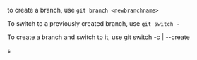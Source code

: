 to create a branch, use `git branch <newbranchname>`

To switch to a previously created branch, use `git switch -`

To create a branch and switch to it, use git switch -c | --create <new-branch>

s


